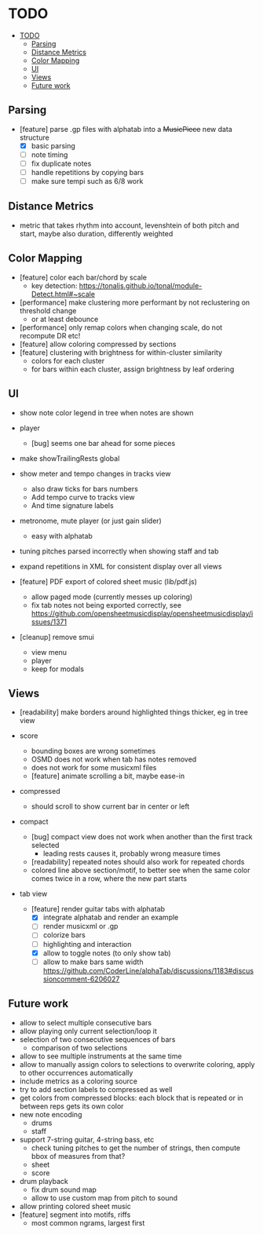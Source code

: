 # TODO

- [TODO](#todo)
  - [Parsing](#parsing)
  - [Distance Metrics](#distance-metrics)
  - [Color Mapping](#color-mapping)
  - [UI](#ui)
  - [Views](#views)
  - [Future work](#future-work)

## Parsing

- [feature] parse .gp files with alphatab into a ~~MusicPiece~~ new data structure
  - [x] basic parsing
  - [ ] note timing
  - [ ] fix duplicate notes
  - [ ] handle repetitions by copying bars
  - [ ] make sure tempi such as 6/8 work

## Distance Metrics

- metric that takes rhythm into account, levenshtein of both pitch and start, maybe also duration, differently weighted

## Color Mapping

- [feature] color each bar/chord by scale
  - key detection: https://tonaljs.github.io/tonal/module-Detect.html#~scale
- [performance] make clustering more performant by not reclustering on threshold change
  - or at least debounce
- [performance] only remap colors when changing scale, do not recompute DR etc!
- [feature] allow coloring compressed by sections
- [feature] clustering with brightness for within-cluster similarity
  - colors for each cluster
  - for bars within each cluster, assign brightness by leaf ordering

## UI

- show note color legend in tree when notes are shown
- player
  - [bug] seems one bar ahead for some pieces
- make showTrailingRests global
- show meter and tempo changes in tracks view
    - also draw ticks for bars numbers
    - Add tempo curve to tracks view
    - And time signature labels
- metronome, mute player (or just gain slider)
  - easy with alphatab

- tuning pitches parsed incorrectly when showing staff and tab
- expand repetitions in XML for consistent display over all views

- [feature] PDF export of colored sheet music (lib/pdf.js)
  - allow paged mode (currently messes up coloring)
  - fix tab notes not being exported correctly, see https://github.com/opensheetmusicdisplay/opensheetmusicdisplay/issues/1371

- [cleanup] remove smui
  - view menu
  - player
  - keep for modals

## Views

- [readability] make borders around highlighted things thicker, eg in tree view

- score
  - bounding boxes are wrong sometimes
  - OSMD does not work when tab has notes removed
  - does not work for some musicxml files
  - [feature] animate scrolling a bit, maybe ease-in

- compressed
  - should scroll to show current bar in center or left

- compact
  - [bug] compact view does not work when another than the first track selected
    - leading rests causes it, probably wrong measure times
  - [readability] repeated notes should also work for repeated chords
  - colored line above section/motif, to better see when the same color comes twice in a row, where the new part starts

- tab view
  - [feature] render guitar tabs with alphatab
    - [x] integrate alphatab and render an example
    - [ ] render musicxml or .gp
    - [ ] colorize bars
    - [ ] highlighting and interaction
    - [x] allow to toggle notes (to only show tab)
    - [ ] allow to make bars same width https://github.com/CoderLine/alphaTab/discussions/1183#discussioncomment-6206027

## Future work

- allow to select multiple consecutive bars
- allow playing only current selection/loop it
- selection of two consecutive sequences of bars
  - comparison of two selections
- allow to see multiple instruments at the same time
- allow to manually assign colors to selections to overwrite coloring, apply to other occurrences automatically
- include metrics as a coloring source
- try to add section labels to compressed as well
- get colors from compressed blocks: each block that is repeated or in between reps gets its own color
- new note encoding
  - drums
  - staff
- support 7-string guitar, 4-string bass, etc
  - check tuning pitches to get the number of strings, then compute bbox of measures from that?
  - sheet
  - score
- drum playback
  - fix drum sound map
  - allow to use custom map from pitch to sound
- allow printing colored sheet music
- [feature] segment into motifs, riffs
   - most common ngrams, largest first

